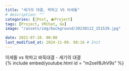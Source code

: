 ```yaml
---
title: "세기의 대결, 왁파고 VS 이세돌"
# description: ""
categories: [📀Post, 🫐Project]
tags: [Project, VRChat, Go]
image: "/assets/img/background/20230112_151539.jpg"

date: 2022-07-10. 00:00
last_modified_at: 2024-11-09. 08:16 # Init
---
```


이세돌 vs 왁파고 바둑대결 - 세기의 대결  
{% include embed/youtube.html id = "m2oef8JhV9s" %}
